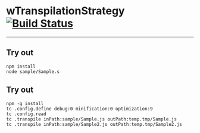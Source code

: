 
# wTranspilationStrategy [![Build Status](https://travis-ci.org/Wandalen/wTranspilationStrategy.svg?branch=master)](https://travis-ci.org/Wandalen/wTranspilationStrategy)

___

## Try out
```
npm install
node sample/Sample.s
```

## Try out
```
npm -g install
tc .config.define debug:0 minification:0 optimization:9
tc .config.read
tc .transpile inPath:sample/Sample.js outPath:temp.tmp/Sample.js
tc .transpile inPath:sample/Sample2.js outPath:temp.tmp/Sample2.js
```
